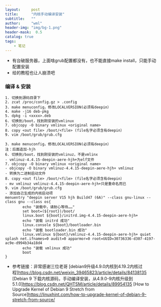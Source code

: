 ```yaml
---
layout:     post
title:      "内核手动编译安装"
subtitle:   ""
author:     "wml"
header-img: "img/bg-1.png"
header-mask:  0.5
catalog: true
tags:
    - 笔记
---
```

- 有台破服务器，上面啥grub配置都没有，也不能直接make install，只能手动配置安装
- 给的教程也让人崩溃吧
### 编译 & 安装

```
1. 切换到源码目录下
2. zcat /proc/config.gz > .config
3. make menuconfig，修改LOCALVERSION(必须有deepin）
4. make -j16 deb-pkg
5. dpkg -i <xxxx>.deb
6. 切换到/boot，找到刚安装的vmlinux
7. objcopy -O binary vmlinux <original name>
8. copy <out file> /boot/<file> (file名字必须含有deepin）
9. vim /boot/grub/grub.cfg
```
```
3. make menuconfig，修改LOCALVERSION(必须有deepin）
注：后面追加-hjh
6. 切换到/boot，找到刚安装的vmlinuz，不是vmlinx
- vmlinuz-4.4.15-deepin-aere-hjh+为elf文件
7. objcopy -O binary vmlinux <original name>
- objcopy -O binary vmlinuz-4.4.15-deepin-aere-hjh+ vmlinuz
- 转换为二进制启动文件
8. copy <out file> /boot/<file> (file名字必须含有deepin）
- mv vmlinuz vmlinuz-4.4.15-deepin-aere-hjh+只是重命名而已
9. vim /boot/grub/grub.cfg
- 添加自己生成的内核启动项
menuentry "deepin server V15 hjh Build47 (6A)" --class gnu-linux --class gnu --class os{
        echo "装载中，请耐心等待……"
        set boot=(${root})/boot/
        linux.boot ${boot}/initrd.img-4.4.15-deepin-aere-hjh+
        echo "装载 initrd 成功"
        linux.console ${boot}/bootloader.bin
        echo "装载 bootloader.bin 成功"
        linux.vmlinux ${boot}/vmlinuz-4.4.15-deepin-aere-hjh+ quiet splash net.ifnames=0 audit=0 apparmor=0 root=UUID=30736336-d307-4197-ac9e-d994b34a18d4
        echo "装载 vmlinux 成功"
        boot
}
```
- 参考链接：非常感谢三位老哥
[debian9升级4.9.0内核到4.19.2内核过程]https://blog.csdn.net/weixin_39465823/article/details/84138135
[Debian 9 下载内核源码，手动编译安装，从4.9.0-9内核升级到5.1.0]https://blog.csdn.net/QHTSM/article/details/89954135
[How to Upgrade Kernel of Debian 9 Stretch from Source]https://linuxhint.com/how-to-upgrade-kernel-of-debian-9-stretch-from-source/